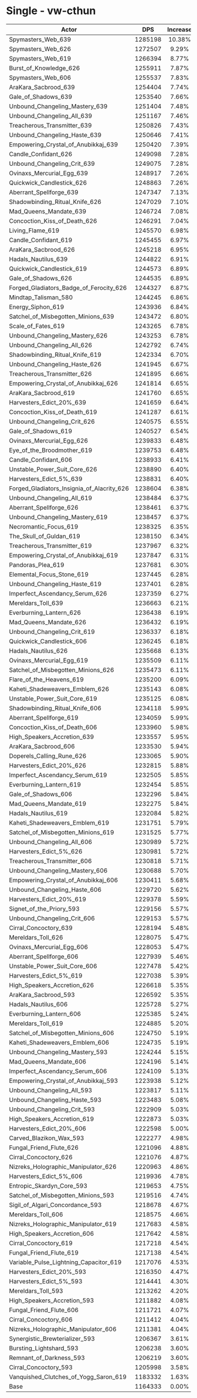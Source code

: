 # Single - vw-cthun
| Actor | DPS | Increase |
|---|:---:|:---:|
|Spymasters_Web_639|1285198|10.38%|
|Spymasters_Web_626|1272507|9.29%|
|Spymasters_Web_619|1266394|8.77%|
|Burst_of_Knowledge_626|1255911|7.87%|
|Spymasters_Web_606|1255537|7.83%|
|AraKara_Sacbrood_639|1254404|7.74%|
|Gale_of_Shadows_639|1253540|7.66%|
|Unbound_Changeling_Mastery_639|1251404|7.48%|
|Unbound_Changeling_All_639|1251167|7.46%|
|Treacherous_Transmitter_639|1250826|7.43%|
|Unbound_Changeling_Haste_639|1250646|7.41%|
|Empowering_Crystal_of_Anubikkaj_639|1250420|7.39%|
|Candle_Confidant_626|1249098|7.28%|
|Unbound_Changeling_Crit_639|1249075|7.28%|
|Ovinaxs_Mercurial_Egg_639|1248917|7.26%|
|Quickwick_Candlestick_626|1248863|7.26%|
|Aberrant_Spellforge_639|1247347|7.13%|
|Shadowbinding_Ritual_Knife_626|1247029|7.10%|
|Mad_Queens_Mandate_639|1246724|7.08%|
|Concoction_Kiss_of_Death_626|1246291|7.04%|
|Living_Flame_619|1245570|6.98%|
|Candle_Confidant_619|1245455|6.97%|
|AraKara_Sacbrood_626|1245218|6.95%|
|Hadals_Nautilus_639|1244822|6.91%|
|Quickwick_Candlestick_619|1244573|6.89%|
|Gale_of_Shadows_626|1244535|6.89%|
|Forged_Gladiators_Badge_of_Ferocity_626|1244327|6.87%|
|Mindtap_Talisman_580|1244245|6.86%|
|Energy_Siphon_619|1243936|6.84%|
|Satchel_of_Misbegotten_Minions_639|1243472|6.80%|
|Scale_of_Fates_619|1243265|6.78%|
|Unbound_Changeling_Mastery_626|1243253|6.78%|
|Unbound_Changeling_All_626|1242792|6.74%|
|Shadowbinding_Ritual_Knife_619|1242334|6.70%|
|Unbound_Changeling_Haste_626|1241945|6.67%|
|Treacherous_Transmitter_626|1241895|6.66%|
|Empowering_Crystal_of_Anubikkaj_626|1241814|6.65%|
|AraKara_Sacbrood_619|1241760|6.65%|
|Harvesters_Edict_20%_639|1241659|6.64%|
|Concoction_Kiss_of_Death_619|1241287|6.61%|
|Unbound_Changeling_Crit_626|1240575|6.55%|
|Gale_of_Shadows_619|1240527|6.54%|
|Ovinaxs_Mercurial_Egg_626|1239833|6.48%|
|Eye_of_the_Broodmother_619|1239753|6.48%|
|Candle_Confidant_606|1238933|6.41%|
|Unstable_Power_Suit_Core_626|1238890|6.40%|
|Harvesters_Edict_5%_639|1238831|6.40%|
|Forged_Gladiators_Insignia_of_Alacrity_626|1238604|6.38%|
|Unbound_Changeling_All_619|1238484|6.37%|
|Aberrant_Spellforge_626|1238461|6.37%|
|Unbound_Changeling_Mastery_619|1238457|6.37%|
|Necromantic_Focus_619|1238325|6.35%|
|The_Skull_of_Guldan_619|1238150|6.34%|
|Treacherous_Transmitter_619|1237967|6.32%|
|Empowering_Crystal_of_Anubikkaj_619|1237847|6.31%|
|Pandoras_Plea_619|1237681|6.30%|
|Elemental_Focus_Stone_619|1237445|6.28%|
|Unbound_Changeling_Haste_619|1237401|6.28%|
|Imperfect_Ascendancy_Serum_626|1237359|6.27%|
|Mereldars_Toll_639|1236663|6.21%|
|Everburning_Lantern_626|1236438|6.19%|
|Mad_Queens_Mandate_626|1236432|6.19%|
|Unbound_Changeling_Crit_619|1236337|6.18%|
|Quickwick_Candlestick_606|1236245|6.18%|
|Hadals_Nautilus_626|1235668|6.13%|
|Ovinaxs_Mercurial_Egg_619|1235509|6.11%|
|Satchel_of_Misbegotten_Minions_626|1235473|6.11%|
|Flare_of_the_Heavens_619|1235200|6.09%|
|Kaheti_Shadeweavers_Emblem_626|1235143|6.08%|
|Unstable_Power_Suit_Core_619|1235125|6.08%|
|Shadowbinding_Ritual_Knife_606|1234118|5.99%|
|Aberrant_Spellforge_619|1234059|5.99%|
|Concoction_Kiss_of_Death_606|1233960|5.98%|
|High_Speakers_Accretion_639|1233557|5.95%|
|AraKara_Sacbrood_606|1233530|5.94%|
|Doperels_Calling_Rune_626|1233065|5.90%|
|Harvesters_Edict_20%_626|1232815|5.88%|
|Imperfect_Ascendancy_Serum_619|1232505|5.85%|
|Everburning_Lantern_619|1232454|5.85%|
|Gale_of_Shadows_606|1232296|5.84%|
|Mad_Queens_Mandate_619|1232275|5.84%|
|Hadals_Nautilus_619|1232084|5.82%|
|Kaheti_Shadeweavers_Emblem_619|1231751|5.79%|
|Satchel_of_Misbegotten_Minions_619|1231525|5.77%|
|Unbound_Changeling_All_606|1230989|5.72%|
|Harvesters_Edict_5%_626|1230981|5.72%|
|Treacherous_Transmitter_606|1230818|5.71%|
|Unbound_Changeling_Mastery_606|1230688|5.70%|
|Empowering_Crystal_of_Anubikkaj_606|1230411|5.68%|
|Unbound_Changeling_Haste_606|1229720|5.62%|
|Harvesters_Edict_20%_619|1229378|5.59%|
|Signet_of_the_Priory_593|1229156|5.57%|
|Unbound_Changeling_Crit_606|1229153|5.57%|
|Cirral_Concoctory_639|1228194|5.48%|
|Mereldars_Toll_626|1228075|5.47%|
|Ovinaxs_Mercurial_Egg_606|1228053|5.47%|
|Aberrant_Spellforge_606|1227939|5.46%|
|Unstable_Power_Suit_Core_606|1227478|5.42%|
|Harvesters_Edict_5%_619|1227038|5.39%|
|High_Speakers_Accretion_626|1226618|5.35%|
|AraKara_Sacbrood_593|1226592|5.35%|
|Hadals_Nautilus_606|1225728|5.27%|
|Everburning_Lantern_606|1225385|5.24%|
|Mereldars_Toll_619|1224885|5.20%|
|Satchel_of_Misbegotten_Minions_606|1224750|5.19%|
|Kaheti_Shadeweavers_Emblem_606|1224735|5.19%|
|Unbound_Changeling_Mastery_593|1224244|5.15%|
|Mad_Queens_Mandate_606|1224196|5.14%|
|Imperfect_Ascendancy_Serum_606|1224109|5.13%|
|Empowering_Crystal_of_Anubikkaj_593|1223938|5.12%|
|Unbound_Changeling_All_593|1223817|5.11%|
|Unbound_Changeling_Haste_593|1223483|5.08%|
|Unbound_Changeling_Crit_593|1222909|5.03%|
|High_Speakers_Accretion_619|1222873|5.03%|
|Harvesters_Edict_20%_606|1222598|5.00%|
|Carved_Blazikon_Wax_593|1222277|4.98%|
|Fungal_Friend_Flute_626|1221096|4.88%|
|Cirral_Concoctory_626|1221076|4.87%|
|Nizreks_Holographic_Manipulator_626|1220963|4.86%|
|Harvesters_Edict_5%_606|1219936|4.78%|
|Entropic_Skardyn_Core_593|1219653|4.75%|
|Satchel_of_Misbegotten_Minions_593|1219516|4.74%|
|Sigil_of_Algari_Concordance_593|1218678|4.67%|
|Mereldars_Toll_606|1218575|4.66%|
|Nizreks_Holographic_Manipulator_619|1217683|4.58%|
|High_Speakers_Accretion_606|1217642|4.58%|
|Cirral_Concoctory_619|1217218|4.54%|
|Fungal_Friend_Flute_619|1217138|4.54%|
|Variable_Pulse_Lightning_Capacitor_619|1217076|4.53%|
|Harvesters_Edict_20%_593|1216350|4.47%|
|Harvesters_Edict_5%_593|1214441|4.30%|
|Mereldars_Toll_593|1213262|4.20%|
|High_Speakers_Accretion_593|1211882|4.08%|
|Fungal_Friend_Flute_606|1211721|4.07%|
|Cirral_Concoctory_606|1211412|4.04%|
|Nizreks_Holographic_Manipulator_606|1211381|4.04%|
|Synergistic_Brewterializer_593|1206367|3.61%|
|Bursting_Lightshard_593|1206238|3.60%|
|Remnant_of_Darkness_593|1206219|3.60%|
|Cirral_Concoctory_593|1205998|3.58%|
|Vanquished_Clutches_of_Yogg_Saron_619|1183332|1.63%|
|Base|1164333|0.00%|
